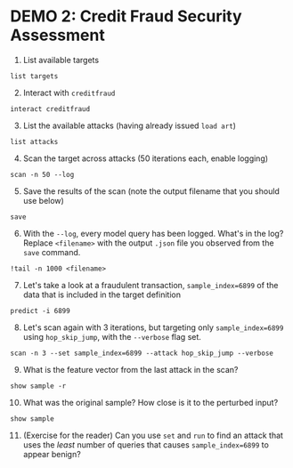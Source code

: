 # DEMO 2: Credit Fraud Security Assessment
1. List available targets
  ```
  list targets
  ```


2. Interact with `creditfraud`
  ```
  interact creditfraud
  ```


3. List the available attacks (having already issued `load art`)
  ```
  list attacks
  ```


4. Scan the target across attacks (50 iterations each, enable logging)
  ```
  scan -n 50 --log
  ```


5. Save the results of the scan (note the output filename that you should use below)
  ```
  save
  ```


6. With the `--log`, every model query has been logged.  What's in the log?  Replace `<filename>` with the output `.json` file you observed from the `save` command.
  ```
  !tail -n 1000 <filename>
  ```


7. Let's take a look at a fraudulent transaction, `sample_index=6899` of the data that is included in the target definition
  ```
  predict -i 6899
  ```


8. Let's scan again with 3 iterations, but targeting only `sample_index=6899` using `hop_skip_jump`, with the `--verbose` flag set.
  ```
  scan -n 3 --set sample_index=6899 --attack hop_skip_jump --verbose 
  ```


9. What is the feature vector from the last attack in the scan?
  ```
  show sample -r
  ```


10. What was the original sample?  How close is it to the perturbed input?
  ```
  show sample
  ```


11.  (Exercise for the reader)  Can you use `set` and `run` to find an attack that uses the _least_ number of queries that causes `sample_index=6899` to appear benign?

